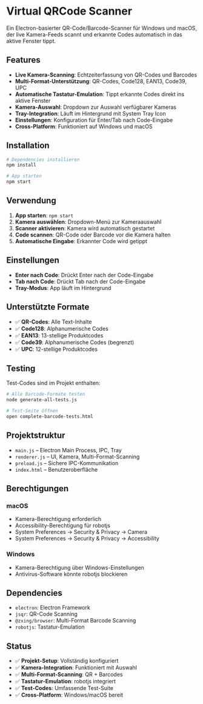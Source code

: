 # Virtual QRCode Scanner

Ein Electron-basierter QR-Code/Barcode-Scanner für Windows und macOS, der live Kamera-Feeds scannt und erkannte Codes automatisch in das aktive Fenster tippt.

## Features

- **Live Kamera-Scanning**: Echtzeiterfassung von QR-Codes und Barcodes
- **Multi-Format-Unterstützung**: QR-Codes, Code128, EAN13, Code39, UPC
- **Automatische Tastatur-Emulation**: Tippt erkannte Codes direkt ins aktive Fenster
- **Kamera-Auswahl**: Dropdown zur Auswahl verfügbarer Kameras
- **Tray-Integration**: Läuft im Hintergrund mit System Tray Icon
- **Einstellungen**: Konfiguration für Enter/Tab nach Code-Eingabe
- **Cross-Platform**: Funktioniert auf Windows und macOS

## Installation

```bash
# Dependencies installieren
npm install

# App starten
npm start
```

## Verwendung

1. **App starten**: `npm start`
2. **Kamera auswählen**: Dropdown-Menü zur Kameraauswahl
3. **Scanner aktivieren**: Kamera wird automatisch gestartet
4. **Code scannen**: QR-Code oder Barcode vor die Kamera halten
5. **Automatische Eingabe**: Erkannter Code wird getippt

## Einstellungen

- **Enter nach Code**: Drückt Enter nach der Code-Eingabe
- **Tab nach Code**: Drückt Tab nach der Code-Eingabe
- **Tray-Modus**: App läuft im Hintergrund

## Unterstützte Formate

- ✅ **QR-Codes**: Alle Text-Inhalte
- ✅ **Code128**: Alphanumerische Codes
- ✅ **EAN13**: 13-stellige Produktcodes
- ✅ **Code39**: Alphanumerische Codes (begrenzt)
- ✅ **UPC**: 12-stellige Produktcodes

## Testing

Test-Codes sind im Projekt enthalten:

```bash
# Alle Barcode-Formate testen
node generate-all-tests.js

# Test-Seite öffnen
open complete-barcode-tests.html
```

## Projektstruktur

- `main.js` – Electron Main Process, IPC, Tray
- `renderer.js` – UI, Kamera, Multi-Format-Scanning
- `preload.js` – Sichere IPC-Kommunikation
- `index.html` – Benutzeroberfläche

## Berechtigungen

### macOS
- Kamera-Berechtigung erforderlich
- Accessibility-Berechtigung für robotjs
- System Preferences → Security & Privacy → Camera
- System Preferences → Security & Privacy → Accessibility

### Windows
- Kamera-Berechtigung über Windows-Einstellungen
- Antivirus-Software könnte robotjs blockieren

## Dependencies

- `electron`: Electron Framework
- `jsqr`: QR-Code Scanning
- `@zxing/browser`: Multi-Format Barcode Scanning
- `robotjs`: Tastatur-Emulation

## Status

- ✅ **Projekt-Setup**: Vollständig konfiguriert
- ✅ **Kamera-Integration**: Funktioniert mit Auswahl
- ✅ **Multi-Format-Scanning**: QR + Barcodes
- ✅ **Tastatur-Emulation**: robotjs integriert
- ✅ **Test-Codes**: Umfassende Test-Suite
- ✅ **Cross-Platform**: Windows/macOS bereit
